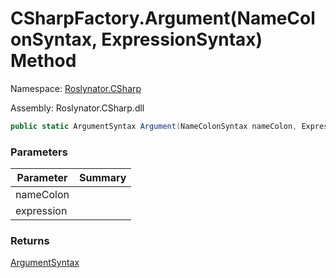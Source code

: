 # CSharpFactory\.Argument\(NameColonSyntax, ExpressionSyntax\) Method

Namespace: [Roslynator.CSharp](../../README.md)

Assembly: Roslynator\.CSharp\.dll

```csharp
public static ArgumentSyntax Argument(NameColonSyntax nameColon, ExpressionSyntax expression)
```

### Parameters

| Parameter | Summary |
| --------- | ------- |
| nameColon | |
| expression | |

### Returns

[ArgumentSyntax](https://docs.microsoft.com/en-us/dotnet/api/microsoft.codeanalysis.csharp.syntax.argumentsyntax)


